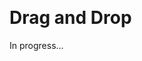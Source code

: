 <meta sectionIndex="1"><meta url="https://github.com/johnlindquist/kit/discussions/801">
<meta id="D_kwDOEu7MBc4AP9TX">
<meta title="Drag and Drop">
<meta section="Essentials">
<meta i="3">    
<meta path="docs/drag-and-drop">    

# Drag and Drop  

In progress...